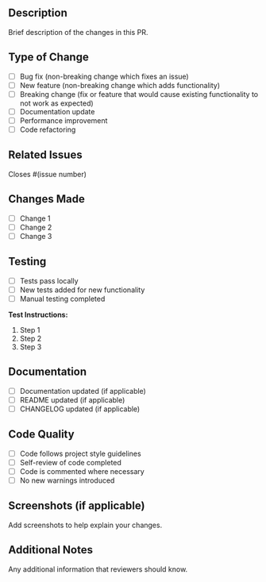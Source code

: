## Description

Brief description of the changes in this PR.

## Type of Change

- [ ] Bug fix (non-breaking change which fixes an issue)
- [ ] New feature (non-breaking change which adds functionality)
- [ ] Breaking change (fix or feature that would cause existing functionality to not work as expected)
- [ ] Documentation update
- [ ] Performance improvement
- [ ] Code refactoring

## Related Issues

Closes #(issue number)

## Changes Made

- [ ] Change 1
- [ ] Change 2
- [ ] Change 3

## Testing

- [ ] Tests pass locally
- [ ] New tests added for new functionality
- [ ] Manual testing completed

**Test Instructions:**
1. Step 1
2. Step 2
3. Step 3

## Documentation

- [ ] Documentation updated (if applicable)
- [ ] README updated (if applicable)
- [ ] CHANGELOG updated (if applicable)

## Code Quality

- [ ] Code follows project style guidelines
- [ ] Self-review of code completed
- [ ] Code is commented where necessary
- [ ] No new warnings introduced

## Screenshots (if applicable)

Add screenshots to help explain your changes.

## Additional Notes

Any additional information that reviewers should know.
